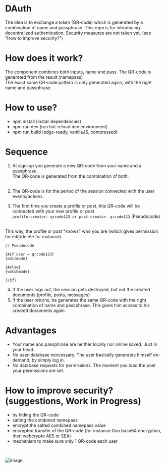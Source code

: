 # DAuth

The idea is to exchange a token (QR-code) which is generated by a combination of name and passphrase.
This repo is for introducing decentralized authentication. Security measures are not taken yet. (see "How to improve security?")

# How does it work?

The component combines both inputs, name and pass. The QR-code is generated from the result (namepass)<br>
The exact same QR-code pattern is only generated again, with the right name and passphrase.<br>

# How to use?

- npm install (install dependencies)
- npm run dev (run hot-reload dev environment)
- npm run build (edge-ready, vanillaJS, compressed)

# Sequence
1. At sign-up you generate a new QR-code from your name and a passphrase.<br>
The QR-code is generated from the combination of both.<br><br>

2. The QR-code is for the period of the session connected with the user events/actions.

3. The first time you create a profile or post, this QR-code will be connected with your new profile or post<br>
```profile-creator: qrcode123 or post-creator: qrcode123``` (Pseudocode)<br><br>

This way, the profile or post "knows" who you are (which gives permission for edit/delete for instance)

```
// Pseudocode

{#if user = qrcode123}
{editmode}

{#else}
{watchmode}

{/if}
```

4. If the user logs out, the session gets destroyed, but not the created documents (profile, posts, messages)
5. If the user returns, he generates the same QR-code with the right combination of name and passphrase. This gives him access to his created documents again.

# Advantages

- Your name and passphrase are neither locally nor online saved. Just in your head.
- No user-database neccessary. The user basically generates himself on-demand, by simply log in.
- No database requests for permissions. The moment you load the post your permissions are set.

# How to improve security? (suggestions, Work in Progress)

- by hiding the QR-code
- salting the combined namepass
- encrypt the salted combined namepass value
- encrypted transfer of the QR-code (for instance Gun base64 encryption, then webcrypto AES or SEA)
- mechanism to make sure only 1 QR-code each user
<br>

![image](https://user-images.githubusercontent.com/67427045/213913807-464d737b-0bfb-4ece-a0d4-64cceac29671.png)
